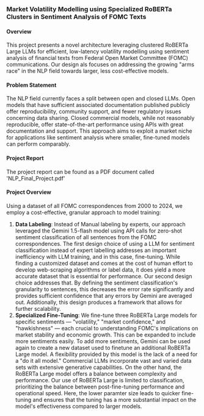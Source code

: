 ### Market Volatility Modelling using Specialized RoBERTa Clusters in Sentiment Analysis of FOMC Texts

#### Overview

This project presents a novel architecture leveraging clustered RoBERTa Large LLMs for efficient, low-latency volatility modelling using sentiment analysis of financial texts from Federal Open Market Committee (FOMC) communications. Our design als focuses on addressing the growing "arms race" in the NLP field towards larger, less cost-effective models. 

#### Problem Statement

The NLP field currently faces a split between open and closed LLMs. Open models that have sufficient associated documentation published publicly offer reproducibility, community support, and fewer regulatory issues concerning data sharing. Closed commercial models, while not reasonably reproducible, offer state-of-the-art performance using APIs with great documentation and support. This approach aims to exploit a market niche for applications like sentiment analysis where smaller, fine-tuned models can perform comparably.

#### Project Report

The project report can be found as a PDF document called 'NLP_Final_Project.pdf'

#### Project Overview
Using a dataset of all FOMC correspondences from 2000 to 2024, we employ a cost-effective, granular approach to model training:
1. **Data Labeling**: Instead of Manual labeling by experts, our approach leveraged the Gemini 1.5-flash model using API calls for zero-shot sentiment classification of all sentences from the FOMC correspondences. The first design choice of using a LLM for sentiment classification instead of expert labelling addresses an important inefficiency with LLM training, and in this case, fine-tuning. While finding a customized dataset and comes at the cost of human effort to develop web-scraping algorithms or label data, it does yield a more accurate dataset that is essential for performance. Our second design choice addresses that. By defining the sentiment classification's granularity to sentences, this decreases the error rate significantly and provides sufficient confidence that any errors by Gemini are averaged out. Additionally, this design produces a framework that allows for further scalability. 
2. **Specialized Fine-Tuning**: We fine-tune three RoBERTa Large models for specific sentiments — "volatility," "market confidence," and "hawkishness" — each crucial to understanding FOMC's implications on market stability and economic growth. This can be expanded to include more sentiments easily. To add more sentiments, Gemini can be used again to create a new dataset used to finetune an additional RoBERTa Large model. A flexibility provided by this model is the lack of a need for a "do it all model." Commercial LLMs incorporate vast and varied data sets with extensive generative capabilities. On the other hand, the RoBERTa Large model offers a balance between complexity and performance. Our use of RoBERTa Large is limited to classification, prioritizing the  balance between post-fine-tuning performance and operational speed. Here, the lower paramter size leads to quicker fine-tuning and ensures that the tuning has a more substantial impact on the model's effectiveness compared to larger models.

